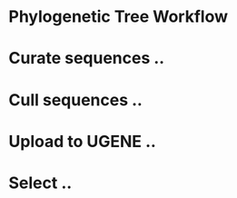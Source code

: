 # Phylogenetic Tree Workflow

# Curate sequences ..
# Cull sequences ..
# Upload to UGENE ..
# Select ..
